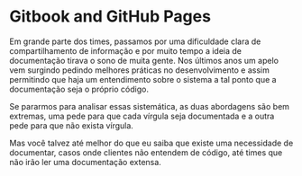 # Gitbook and GitHub Pages

Em grande parte dos times, passamos por uma dificuldade clara de compartilhamento de informação e por muito tempo a ideia de documentação tirava o sono de muita gente. Nos últimos anos um apelo vem surgindo pedindo melhores práticas no desenvolvimento e assim permitindo que haja um entendimento sobre o sistema a tal ponto que a documentação seja o próprio código.

Se pararmos para analisar essas sistemática, as duas abordagens são bem extremas, uma pede para que cada vírgula seja documentada e a outra pede para que não exista vírgula.

Mas você talvez até melhor do que eu saiba que existe uma necessidade de documentar, casos onde clientes não entendem de código, até times que não irão ler uma documentação extensa.

